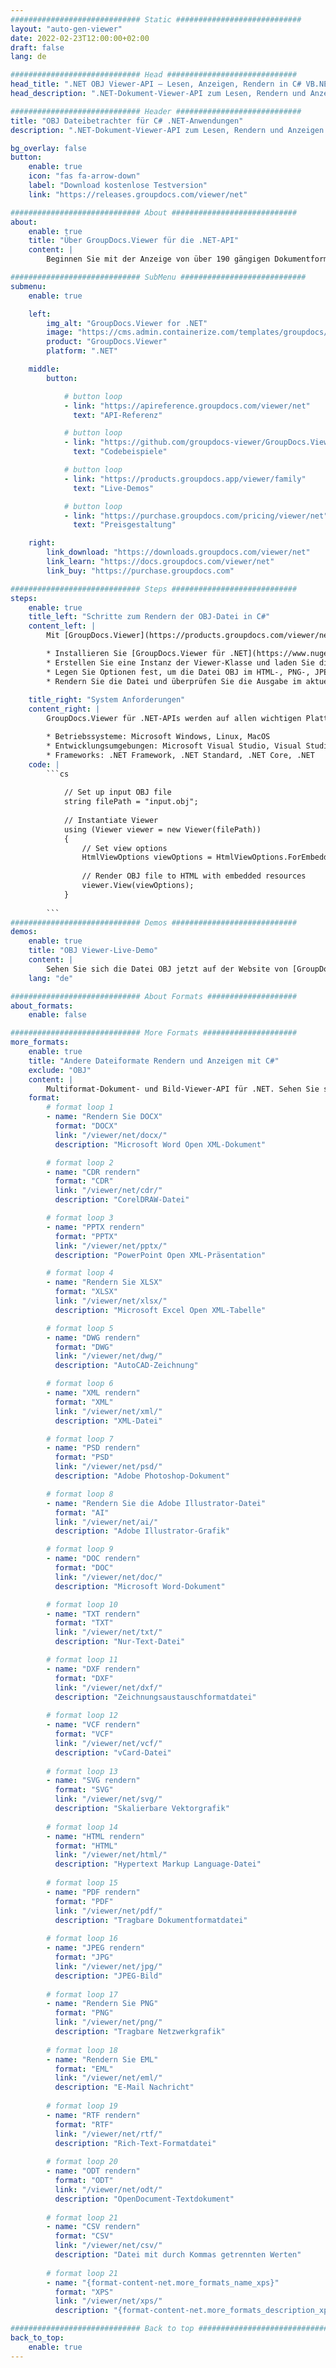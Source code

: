 ```yaml
---
############################# Static ############################
layout: "auto-gen-viewer"
date: 2022-02-23T12:00:00+02:00
draft: false
lang: de

############################# Head #############################
head_title: ".NET OBJ Viewer-API – Lesen, Anzeigen, Rendern in C# VB.NET"
head_description: ".NET-Dokument-Viewer-API zum Lesen, Rendern und Anzeigen von OBJ in allen Arten von C#-, ASP.NET-, VB.NET- und .NET Core-Anwendungen."

############################# Header ############################
title: "OBJ Dateibetrachter für C# .NET-Anwendungen" 
description: ".NET-Dokument-Viewer-API zum Lesen, Rendern und Anzeigen von OBJ-Dateien in allen Arten von C#-, ASP.NET-, VB.NET- und .NET Core-Anwendungen. Zeigen Sie die gerenderten Dateien mit echter Formatierung und echtem Layout in HTML5, PDF oder als Bild an, indem Sie ein paar Codezeilen verwenden." 

bg_overlay: false
button:
    enable: true
    icon: "fas fa-arrow-down"
    label: "Download kostenlose Testversion"
    link: "https://releases.groupdocs.com/viewer/net"

############################# About ############################
about:
    enable: true
    title: "Über GroupDocs.Viewer für die .NET-API" 
    content: |
        Beginnen Sie mit der Anzeige von über 190 gängigen Dokumentformaten in Ihren .NET-Anwendungen mit GroupDocs.Viewer für .NET-APIs, indem Sie ein paar Codezeilen hinzufügen. Entwickler können problemlos PDF-, Textverarbeitungs-, Excel-Tabellen-, Präsentations-, Visio-, Projekt-, Outlook- und viele andere gängige Dokumentformate im HTML5-, Bild- oder PDF-Modus anzeigen. Die Dokumentwiedergabe ist schnell, identisch mit der Originalquelldatei und erfordert keine Installation zusätzlicher Software oder anderer externer Bibliotheken.

############################# SubMenu ############################
submenu:
    enable: true

    left:
        img_alt: "GroupDocs.Viewer for .NET"
        image: "https://cms.admin.containerize.com/templates/groupdocs/images/product-logos/90x90-noborder/groupdocs-viewer-net.png"
        product: "GroupDocs.Viewer"
        platform: ".NET"

    middle:
        button:

            # button loop
            - link: "https://apireference.groupdocs.com/viewer/net"
              text: "API-Referenz"

            # button loop
            - link: "https://github.com/groupdocs-viewer/GroupDocs.Viewer-for-.NET"
              text: "Codebeispiele"

            # button loop
            - link: "https://products.groupdocs.app/viewer/family"
              text: "Live-Demos"

            # button loop
            - link: "https://purchase.groupdocs.com/pricing/viewer/net"
              text: "Preisgestaltung"

    right:
        link_download: "https://downloads.groupdocs.com/viewer/net"
        link_learn: "https://docs.groupdocs.com/viewer/net"
        link_buy: "https://purchase.groupdocs.com"

############################# Steps ############################
steps:
    enable: true
    title_left: "Schritte zum Rendern der OBJ-Datei in C#" 
    content_left: |
        Mit [GroupDocs.Viewer](https://products.groupdocs.com/viewer/net/) können Sie OBJ in wenigen Schritten in HTML, JPEG, PNG oder PDF rendern.

        * Installieren Sie [GroupDocs.Viewer für .NET](https://www.nuget.org/packages/groupdocs.viewer) mit Ihrem bevorzugten Paketmanager. 
        * Erstellen Sie eine Instanz der Viewer-Klasse und laden Sie die Datei OBJ mit dem vollständigen Pfad. 
        * Legen Sie Optionen fest, um die Datei OBJ im HTML-, PNG-, JPEG- oder PDF-Format zu rendern. 
        * Rendern Sie die Datei und überprüfen Sie die Ausgabe im aktuellen Verzeichnis. 
        
    title_right: "System Anforderungen" 
    content_right: |
        GroupDocs.Viewer für .NET-APIs werden auf allen wichtigen Plattformen und Betriebssystemen unterstützt. Bevor Sie den folgenden Code ausführen, stellen Sie bitte sicher, dass die folgenden Voraussetzungen auf Ihrem System installiert sind.

        * Betriebssysteme: Microsoft Windows, Linux, MacOS 
        * Entwicklungsumgebungen: Microsoft Visual Studio, Visual Studio Code, .NET CLI 
        * Frameworks: .NET Framework, .NET Standard, .NET Core, .NET 
    code: |
        ```cs
                        
            // Set up input OBJ file
            string filePath = "input.obj";
        
            // Instantiate Viewer
            using (Viewer viewer = new Viewer(filePath))
            {
            	// Set view options 
            	HtmlViewOptions viewOptions = HtmlViewOptions.ForEmbeddedResources();
                    
            	// Render OBJ file to HTML with embedded resources
            	viewer.View(viewOptions);
            }
             
        ```
############################# Demos ############################
demos:
    enable: true
    title: "OBJ Viewer-Live-Demo"
    content: |
        Sehen Sie sich die Datei OBJ jetzt auf der Website von [GroupDocs.Viewer Online Apps](https://products.groupdocs.app/viewer/obj) an.
    lang: "de"

############################# About Formats ####################
about_formats:
    enable: false

############################# More Formats #####################
more_formats:
    enable: true
    title: "Andere Dateiformate Rendern und Anzeigen mit C#"
    exclude: "OBJ"
    content: |
        Multiformat-Dokument- und Bild-Viewer-API für .NET. Sehen Sie sich unten einige der beliebtesten Dateiformate ohne externe Viewer an.
    format: 
        # format loop 1
        - name: "Rendern Sie DOCX"
          format: "DOCX"
          link: "/viewer/net/docx/"
          description: "Microsoft Word Open XML-Dokument" 

        # format loop 2
        - name: "CDR rendern" 
          format: "CDR"
          link: "/viewer/net/cdr/"
          description: "CorelDRAW-Datei" 

        # format loop 3
        - name: "PPTX rendern"
          format: "PPTX"
          link: "/viewer/net/pptx/"
          description: "PowerPoint Open XML-Präsentation" 

        # format loop 4
        - name: "Rendern Sie XLSX"
          format: "XLSX"
          link: "/viewer/net/xlsx/"
          description: "Microsoft Excel Open XML-Tabelle" 

        # format loop 5
        - name: "DWG rendern"
          format: "DWG"
          link: "/viewer/net/dwg/"
          description: "AutoCAD-Zeichnung"

        # format loop 6
        - name: "XML rendern"
          format: "XML"
          link: "/viewer/net/xml/"
          description: "XML-Datei"

        # format loop 7
        - name: "PSD rendern"
          format: "PSD"
          link: "/viewer/net/psd/"
          description: "Adobe Photoshop-Dokument"

        # format loop 8
        - name: "Rendern Sie die Adobe Illustrator-Datei"
          format: "AI"
          link: "/viewer/net/ai/"
          description: "Adobe Illustrator-Grafik"

        # format loop 9
        - name: "DOC rendern"
          format: "DOC"
          link: "/viewer/net/doc/"
          description: "Microsoft Word-Dokument" 

        # format loop 10
        - name: "TXT rendern" 
          format: "TXT"
          link: "/viewer/net/txt/"
          description: "Nur-Text-Datei" 

        # format loop 11
        - name: "DXF rendern" 
          format: "DXF"
          link: "/viewer/net/dxf/"
          description: "Zeichnungsaustauschformatdatei"  
          
        # format loop 12
        - name: "VCF rendern"
          format: "VCF"
          link: "/viewer/net/vcf/"
          description: "vCard-Datei"  
              
        # format loop 13
        - name: "SVG rendern"
          format: "SVG"
          link: "/viewer/net/svg/"
          description: "Skalierbare Vektorgrafik" 
          
        # format loop 14
        - name: "HTML rendern"
          format: "HTML"
          link: "/viewer/net/html/"
          description: "Hypertext Markup Language-Datei" 
          
        # format loop 15
        - name: "PDF rendern"
          format: "PDF"
          link: "/viewer/net/pdf/"
          description: "Tragbare Dokumentformatdatei"
          
        # format loop 16
        - name: "JPEG rendern"
          format: "JPG"
          link: "/viewer/net/jpg/"
          description: "JPEG-Bild"
          
        # format loop 17
        - name: "Rendern Sie PNG"
          format: "PNG"
          link: "/viewer/net/png/"
          description: "Tragbare Netzwerkgrafik" 
          
        # format loop 18
        - name: "Rendern Sie EML"
          format: "EML"
          link: "/viewer/net/eml/"
          description: "E-Mail Nachricht" 
          
        # format loop 19
        - name: "RTF rendern"
          format: "RTF"
          link: "/viewer/net/rtf/"
          description: "Rich-Text-Formatdatei" 
          
        # format loop 20
        - name: "ODT rendern"
          format: "ODT"
          link: "/viewer/net/odt/"
          description: "OpenDocument-Textdokument" 
          
        # format loop 21
        - name: "CSV rendern"
          format: "CSV"
          link: "/viewer/net/csv/"
          description: "Datei mit durch Kommas getrennten Werten" 
          
        # format loop 21
        - name: "{format-content-net.more_formats_name_xps}"
          format: "XPS"
          link: "/viewer/net/xps/"
          description: "{format-content-net.more_formats_description_xps}" 

############################# Back to top ###############################
back_to_top:
    enable: true
---
```

